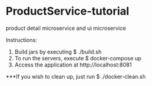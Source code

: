 # ProductService-tutorial
product detail microservice and ui microservice

Instructions:

1. Build jars by executing $ ./build.sh
2. To run the servers, execute $ docker-compose up
3. Access the application at http://localhost:8081


***If you wish to clean up, just run $ ./docker-clean.sh
